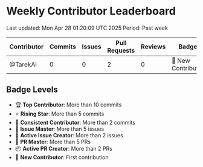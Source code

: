 # Weekly Contributor Leaderboard

Last updated: Mon Apr 28 01:20:09 UTC 2025
Period: Past week

| Contributor | Commits | Issues | Pull Requests | Reviews | Badge |
|-------------|---------|---------|---------------|---------|-------|
| @TarekAi | 0 | 0 | 2 | 0 | 🌱 New Contributor |

## Badge Levels

- 🏆 **Top Contributor**: More than 10 commits
- ⭐ **Rising Star**: More than 5 commits
- 💪 **Consistent Contributor**: More than 2 commits
- 🎯 **Issue Master**: More than 5 issues
- 📝 **Active Issue Creator**: More than 2 issues
- 🚀 **PR Master**: More than 5 PRs
- 📦 **Active PR Creator**: More than 2 PRs
- 🌱 **New Contributor**: First contribution
